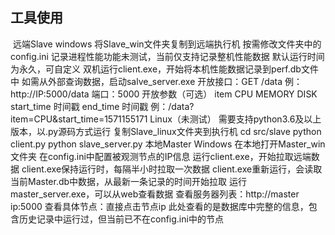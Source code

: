## 工具使用

​	远端Slave
		windows
			将Slave_win文件夹复制到远端执行机
			按需修改文件夹中的config.ini
				记录进程性能功能未测试，当前仅支持记录整机性能数据
				默认运行时间为永久，可自定义
			双机运行client.exe，开始将本机性能数据记录到perf.db文件中
			如需从外部查询数据，启动salve_server.exe
				开放接口：GET /data
					例：http://IP:5000/data
				端口：5000
				开放参数（可选）
					item
						CPU
						MEMORY
						DISK
					start_time
						时间戳
					end_time
						时间戳
					例：/data?item=CPU&start_time=1571155171
		Linux（未测试）
			需要支持python3.6及以上版本，以.py源码方式运行
			复制Slave_linux文件夹到执行机
			cd src/slave
				python client.py
				python slave_server.py
	本地Master
		Windows
			在本地打开Master_win文件夹
			在config.ini中配置被观测节点的IP信息
			运行client.exe，开始拉取远端数据
				client.exe保持运行时，每隔半小时拉取一次数据
				client.exe重新运行，会读取当前Master.db中数据，从最新一条记录的时间开始拉取
			运行master_server.exe，可以从web查看数据
				查看服务器列表：http://master ip:5000
				查看具体节点：直接点击节点ip
				此处查看的是数据库中完整的信息，包含历史记录中运行过，但当前已不在config.ini中的节点

